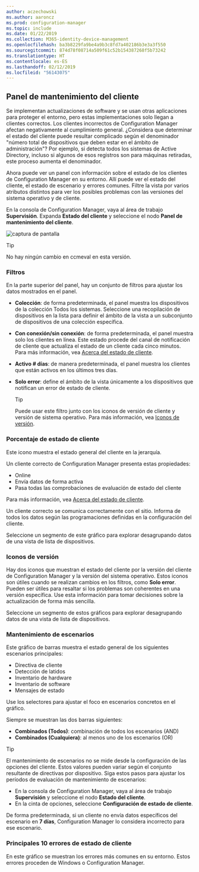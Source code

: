 ```yaml
---
author: aczechowski
ms.author: aaroncz
ms.prod: configuration-manager
ms.topic: include
ms.date: 01/22/2019
ms.collection: M365-identity-device-management
ms.openlocfilehash: ba3b8229fa9be4a9b3c8fd7a402186b3e3a3f550
ms.sourcegitcommit: 874d78f08714a509f61c52b154387268f5b73242
ms.translationtype: HT
ms.contentlocale: es-ES
ms.lasthandoff: 02/12/2019
ms.locfileid: "56143075"
---
```

## <a name="bkmk_health"></a> Panel de mantenimiento del cliente
<!--3599209-->

Se implementan actualizaciones de software y se usan otras aplicaciones para proteger el entorno, pero estas implementaciones solo llegan a clientes correctos. Los clientes incorrectos de Configuration Manager afectan negativamente al cumplimiento general. ¿Considera que determinar el estado del cliente puede resultar complicado según el denominador "número total de dispositivos que deben estar en el ámbito de administración"? Por ejemplo, si detecta todos los sistemas de Active Directory, incluso si algunos de esos registros son para máquinas retiradas, este proceso aumenta el denominador. 

Ahora puede ver un panel con información sobre el estado de los clientes de Configuration Manager en su entorno. Allí puede ver el estado del cliente, el estado de escenario y errores comunes. Filtre la vista por varios atributos distintos para ver los posibles problemas con las versiones del sistema operativo y de cliente. 

En la consola de Configuration Manager, vaya al área de trabajo **Supervisión**. Expanda **Estado del cliente** y seleccione el nodo **Panel de mantenimiento del cliente**. 

![captura de pantalla](../../media/3599209-client-health-dashboard.png)

> [!Tip]  
> No hay ningún cambio en ccmeval en esta versión.  


### <a name="filters"></a>Filtros

En la parte superior del panel, hay un conjunto de filtros para ajustar los datos mostrados en el panel.

- **Colección**: de forma predeterminada, el panel muestra los dispositivos de la colección Todos los sistemas. Seleccione una recopilación de dispositivos en la lista para definir el ámbito de la vista a un subconjunto de dispositivos de una colección específica.  

- **Con conexión/sin conexión**: de forma predeterminada, el panel muestra solo los clientes en línea. Este estado procede del canal de notificación de cliente que actualiza el estado de un cliente cada cinco minutos. Para más información, vea [Acerca del estado de cliente](/sccm/core/clients/manage/monitor-clients#bkmk_about).  

- **Activo \# días**: de manera predeterminada, el panel muestra los clientes que están activos en los últimos tres días.  

- **Solo error**: define el ámbito de la vista únicamente a los dispositivos que notifican un error de estado de cliente.  

    > [!Tip]  
    > Puede usar este filtro junto con los iconos de versión de cliente y versión de sistema operativo. Para más información, vea [Iconos de versión](#version-tiles). 


### <a name="client-health-percentage"></a>Porcentaje de estado de cliente

Este icono muestra el estado general del cliente en la jerarquía. 

Un cliente correcto de Configuration Manager presenta estas propiedades: 
- Online  
- Envía datos de forma activa  
- Pasa todas las comprobaciones de evaluación de estado del cliente  

Para más información, vea [Acerca del estado de cliente](/sccm/core/clients/manage/monitor-clients#bkmk_about).

Un cliente correcto se comunica correctamente con el sitio. Informa de todos los datos según las programaciones definidas en la configuración del cliente.

Seleccione un segmento de este gráfico para explorar desagrupando datos de una vista de lista de dispositivos.


### <a name="version-tiles"></a>Iconos de versión

Hay dos iconos que muestran el estado del cliente por la versión del cliente de Configuration Manager y la versión del sistema operativo. Estos iconos son útiles cuando se realizan cambios en los filtros, como **Solo error**. Pueden ser útiles para resaltar si los problemas son coherentes en una versión específica. Use esta información para tomar decisiones sobre la actualización de forma más sencilla. 

Seleccione un segmento de estos gráficos para explorar desagrupando datos de una vista de lista de dispositivos.


### <a name="scenario-health"></a>Mantenimiento de escenarios

Este gráfico de barras muestra el estado general de los siguientes escenarios principales: 
- Directiva de cliente
- Detección de latidos
- Inventario de hardware
- Inventario de software
- Mensajes de estado

Use los selectores para ajustar el foco en escenarios concretos en el gráfico. 

Siempre se muestran las dos barras siguientes:

- **Combinados (Todos)**: combinación de todos los escenarios (AND)  
- **Combinados (Cualquiera)**: al menos uno de los escenarios (OR)

> [!Tip]  
> El mantenimiento de escenarios no se mide desde la configuración de las opciones del cliente. Estos valores pueden variar según el conjunto resultante de directivas por dispositivo. Siga estos pasos para ajustar los períodos de evaluación de mantenimiento de escenarios:
> - En la consola de Configuration Manager, vaya al área de trabajo **Supervisión** y seleccione el nodo **Estado del cliente**.  
> - En la cinta de opciones, seleccione **Configuración de estado de cliente**.  
> 
> De forma predeterminada, si un cliente no envía datos específicos del escenario en **7 días**, Configuration Manager lo considera incorrecto para ese escenario.


### <a name="top-10-client-health-failures"></a>Principales 10 errores de estado de cliente

En este gráfico se muestran los errores más comunes en su entorno. Estos errores proceden de Windows o Configuration Manager. 

<!-- The following list includes some of the more common failures overall:

#### Failure 1 title
Failure 1 description

Solution for failure 1 -->
